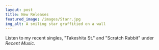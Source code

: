 ```yaml
---
layout: post
title: New Releases
featured_image: /images/Starr.jpg
img_alt: A smiling star graffitied on a wall 
---
```


Listen to my recent singles, "Takeshita St." and "Scratch Rabbit" under <i> Recent Music. </i>